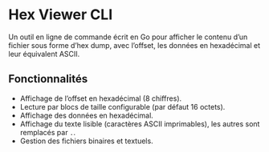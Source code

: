 # Hex Viewer CLI
Un outil en ligne de commande écrit en Go pour afficher le contenu d’un fichier sous forme d’hex dump, avec l’offset, les données en hexadécimal et leur équivalent ASCII.

## Fonctionnalités
- Affichage de l’offset en hexadécimal (8 chiffres).
- Lecture par blocs de taille configurable (par défaut 16 octets).
- Affichage des données en hexadécimal.
- Affichage du texte lisible (caractères ASCII imprimables), les autres sont remplacés par `.`.
- Gestion des fichiers binaires et textuels.
